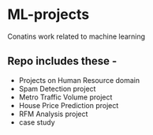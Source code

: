 # ML-projects
Conatins work related to machine learning

## Repo includes these -
 * Projects on Human Resource domain 
 * Spam Detection project
 * Metro Traffic Volume project
 * House Price Prediction project
 * RFM Analysis project
 * case study
